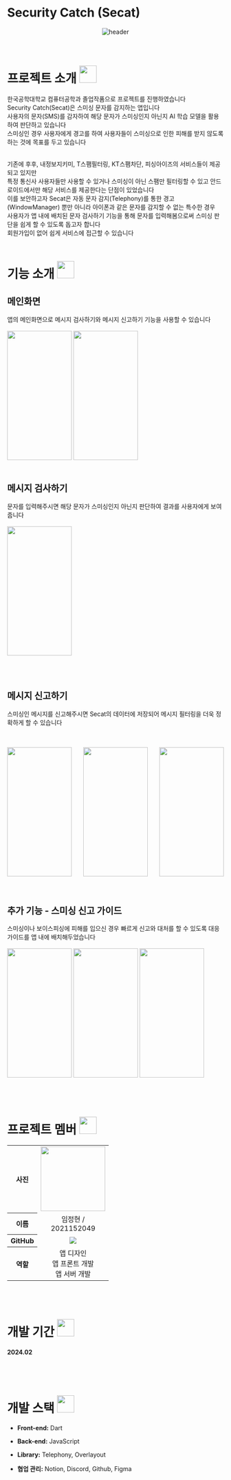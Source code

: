 # Security Catch (Secat)

<div align="center"> 
  
![header](https://capsule-render.vercel.app/api?type=venom&color=F9E586&height=250&section=header&text=Secat&fontColor=000000&fontSize=70&animation=fadeIn&fontAlignY=55&desc=%20&descAlignY=62&descAlign=62)
</div>

<br>

# 프로젝트 소개 <img src = "https://github.com/Security-Catch/secat_front/blob/main/asset/mainLogo.png" width="40" height="40">

한국공학대학교 컴퓨터공학과 졸업작품으로 프로젝트를 진행하였습니다      
Security Catch(Secat)은 스미싱 문자를 감지하는 앱입니다      
사용자의 문자(SMS)를 감자하여 해당 문자가 스미싱인지 아닌지 AI 학습 모델을 활용하여 판단하고 있습니다       
스미싱인 경우 사용자에게 경고를 하여 사용자들이 스미싱으로 인한 피해를 받지 않도록 하는 것에 목표를 두고 있습니다      

<br>
기존에 후후, 내정보지키미, T스팸필터링, KT스팸차단, 피싱아이즈의 서비스들이 제공되고 있지만      <br>
특정 통신사 사용자들만 사용할 수 있거나 스미싱이 아닌 스팸만 필터링할 수 있고 안드로이드에서만 해당 서비스를 제공한다는 단점이 있었습니다      <br>
이를 보안하고자 Secat은 자동 문자 감지(Telephony)를 통한 경고(WindowManager) 뿐만 아니라 아이폰과 같은 문자를 감지할 수 없는 특수한 경우      <br>
사용자가 앱 내에 배치된 문자 검사하기 기능을 통해 문자를 입력해봄으로써 스미싱 판단을 쉽게 할 수 있도록 돕고자 합니다      <br>
회원가입이 없어 쉽게 서비스에 접근할 수 있습니다

<br>
<br>


# 기능 소개 <img src = "https://github.com/Security-Catch/secat_front/blob/main/asset/mainLogo.png" width="40" height="40">
## 메인화면
앱의 메인화면으로 메시지 검사하기와 메시지 신고하기 기능을 사용할 수 있습니다
<br>
<br>
<img src = "https://github.com/Security-Catch/asset/blob/main/Secat_main.JPG" width="150" height="300">
<img src = "https://github.com/Security-Catch/asset/blob/main/Secat_mainOff.JPG" width="150" height="300">
<br>
<br>

## 메시지 검사하기
문자를 입력해주시면 해당 문자가 스미싱인지 아닌지 판단하여 결과를 사용자에게 보여줍니다
<br>
<br>
<img src = "https://github.com/Security-Catch/asset/blob/main/Secat_reportMain.png" width="150" height="300">

<br>
<br>

## 메시지 신고하기
스미싱인 메시지를 신고해주시면 Secat의 데이터에 저장되어 메시지 필터링을 더욱 정확하게 할 수 있습니다

<br>
<br>
<div style="display: flex; justify-content: space-between;">
<img src = "https://github.com/Security-Catch/asset/blob/main/Secat_reportMain.png" width="150" height="300">
<img src = "https://github.com/Security-Catch/asset/blob/main/Secat_reportEmpty.jpeg" width="150" height="300">
<img src = "https://github.com/Security-Catch/asset/blob/main/Secat_reportSucess.jpeg" width="150" height="300">
</div>

<br>
<br>

## 추가 기능 - 스미싱 신고 가이드
스미싱이나 보이스피싱에 피해를 입으신 경우 빠르게 신고와 대처를 할 수 있도록 대응 가이드를 앱 내에 배치해두었습니다
<br>
<br>
<img src = "https://github.com/Security-Catch/asset/blob/main/Secat_guide1.png" width="150" height="300">
<img src = "https://github.com/Security-Catch/asset/blob/main/Secat_guide2.jpeg" width="150" height="300">
<img src = "https://github.com/Security-Catch/asset/blob/main/Secat_guide3.jpeg" width="150" height="300">

<br>
<br>

# 프로젝트 멤버 <img src = "https://github.com/Security-Catch/secat_front/blob/main/asset/mainLogo.png" width="40" height="40">

<table width="300">
    <thead>
    </thead>
    <tbody>
    <tr>
        <th>사진</th>
        <td width="150" align="center">
            <a href="https://github.com/LimJeonghyun">
                <img src="https://github.com/UMC-Hello-There/HelloThere_iOS_Edit/assets/61608298/f95c3175-9eb7-4c2e-91e1-b238b3d8e0c2" width="150" height="150">
            </a>
        </td>
    </tr>
    <tr>
        <th>이름</th>
        <td width="100" align="center">임정현 / 2021152049</td>
    </tr>
    <tr>
        <th>GitHub</th>
        <td width="100" align="center">
            <a href="https://github.com/LimJeonghyun">
                <img src="http://img.shields.io/badge/LimJeonghyun-green?style=social&logo=github"/>
            </a>
        </td>
    </tr>
       <tr>
        <th>역할</th>
        <td width="150" align="center">
            앱 디자인<br>앱 프론트 개발<br>앱 서버 개발<br>
        </td>
    </tr>
    </tbody>
</table>
<br>


<br>


# 개발 기간 <img src = "https://github.com/Security-Catch/secat_front/blob/main/asset/mainLogo.png" width="40" height="40">
#### 2024.02

  <br>
  <br>

# 개발 스택 <img src = "https://github.com/Security-Catch/secat_front/blob/main/asset/mainLogo.png" width="40" height="40"> 
- **Front-end:** Dart
- **Back-end:** JavaScript
- **Library:** Telephony, Overlayout
- **협업 관리:** Notion, Discord, Github, Figma

  <br>
  <br>



<br>
<br>
<br>

